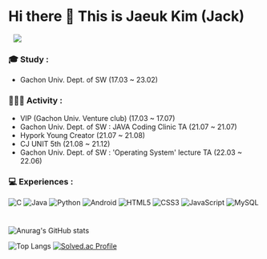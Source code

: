 # Hi there 👋  This is Jaeuk Kim (Jack)

<a href="https://ukjae.notion.site/IT-1fa39e2a11224e27b6e380b94bb8bafc"> <img src="https://img.shields.io/badge/Notion-000000?style=flat square&logo=Notion&logoColor=white&link=https://www.notion.so/b2d3658299b64e6b901c7bd0c359f902" style="height : auto; margin-left : 10px; margin-right : 10px;"/> </a>

### 🎓 Study :

 - Gachon Univ. Dept. of SW (17.03 ~ 23.02)


### 👨🏻‍💻 Activity :

 - VIP (Gachon Univ. Venture club) (17.03 ~ 17.07)
 - Gachon Univ. Dept. of SW : JAVA Coding Clinic TA (21.07 ~ 21.07)
 - Hypork Young Creator (21.07 ~ 21.08)
 - CJ UNIT 5th (21.08 ~ 21.12)
 - Gachon Univ. Dept. of SW : 'Operating System' lecture TA (22.03 ~ 22.06)


### 💻 Experiences :

![C](https://img.shields.io/badge/c-%2300599C.svg?style=for-the-badge&logo=c&logoColor=white)
![Java](https://img.shields.io/badge/java-%23ED8B00.svg?style=for-the-badge&logo=java&logoColor=white)
![Python](https://img.shields.io/badge/python-3670A0?style=for-the-badge&logo=python&logoColor=ffdd54)
![Android](https://img.shields.io/badge/android-3DDC84?style=for-the-badge&logo=Android&logoColor=white)
![HTML5](https://img.shields.io/badge/html5-%23E34F26.svg?style=for-the-badge&logo=html5&logoColor=white)
![CSS3](https://img.shields.io/badge/css3-%231572B6.svg?style=for-the-badge&logo=css3&logoColor=white)
![JavaScript](https://img.shields.io/badge/javascript-F7DF1E.svg?style=for-the-badge&logo=javascript&logoColor=white)
![MySQL](https://img.shields.io/badge/mysql-4479A1?style=for-the-badge&logo=mysql&logoColor=white)

#

<!--
**Jaeuk1211/Jaeuk1211** is a ✨ _special_ ✨ repository because its `README.md` (this file) appears on your GitHub profile.

Here are some ideas to get you started:

- 🔭 I’m currently working on ...
- 🌱 I’m currently learning ...
- 👯 I’m looking to collaborate on ...
- 🤔 I’m looking for help with ...
- 💬 Ask me about ...
- 📫 How to reach me: ...
- 😄 Pronouns: ...
- ⚡ Fun fact: ...
-->

![Anurag's GitHub stats](https://github-readme-stats.vercel.app/api?username=Jaeuk1211&show_icons=true&theme=radical)

![Top Langs](https://github-readme-stats.vercel.app/api/top-langs/?username=Jaeuk1211&layout=compact)
[![Solved.ac Profile](http://mazassumnida.wtf/api/v2/generate_badge?boj=ksyj2006)](https://solved.ac/ksyj2006/)


